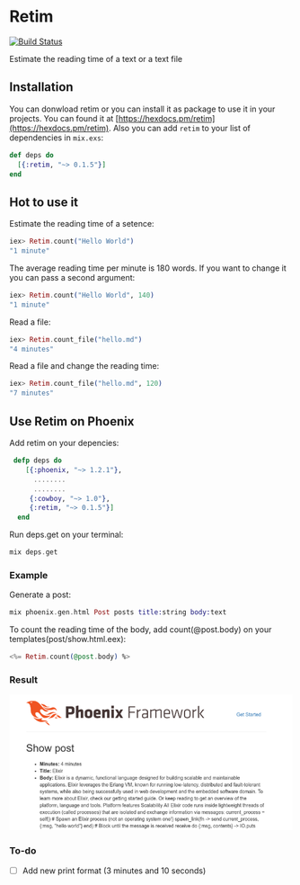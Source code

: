# Retim

[![Build Status](https://travis-ci.org/nikkos/retim.svg?branch=master)](https://travis-ci.org/nikkos/retim)

Estimate the reading time of a text or a text file

## Installation

You can donwload retim or you can install it as package to use it in your projects.
You can found it at [https://hexdocs.pm/retim](https://hexdocs.pm/retim).
Also you can add `retim` to your list of dependencies in `mix.exs`:

```elixir
def deps do
  [{:retim, "~> 0.1.5"}]
end
```

## Hot to use it

Estimate the reading time of a setence:
```elixir
iex> Retim.count("Hello World")
"1 minute"
```
The average reading time per minute is 180 words. If you want to change it you can pass a second argument:
```elixir
iex> Retim.count("Hello World", 140)
"1 minute"
```

Read a file:
```elixir
iex> Retim.count_file("hello.md")
"4 minutes"
```

Read a file and change the reading time:
```elixir
iex> Retim.count_file("hello.md", 120)
"7 minutes"
```

## Use Retim on Phoenix
Add retim on your depencies:
```elixir
 defp deps do
    [{:phoenix, "~> 1.2.1"},
      ........
      ........
     {:cowboy, "~> 1.0"},
     {:retim, "~> 0.1.5"}]
  end
  ```
  Run deps.get on your terminal:
  ```elixir
  mix deps.get
  ```
  ### Example

  Generate a post:
  ```elixir
  mix phoenix.gen.html Post posts title:string body:text
  ```

  To count the reading time of the body, add count(@post.body) on your templates(post/show.html.eex):
  ```elixir
  <%= Retim.count(@post.body) %>
  ```
  ### Result
  ![alt tag](https://github.com/nikkos/retim/blob/master/example-phoenix.png)



### To-do

- [ ] Add new print format (3 minutes and 10 seconds)
